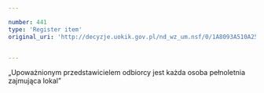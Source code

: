 ```yaml
---

number: 441
type: 'Register item'
original_uri: 'http://decyzje.uokik.gov.pl/nd_wz_um.nsf/0/1A8093A510A25687C12572DD00329565?OpenDocument'


---
```


„Upoważnionym przedstawicielem odbiorcy jest każda osoba pełnoletnia zajmująca lokal”
